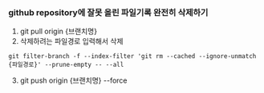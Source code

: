 <h3> github repository에 잘못 올린 파일기록 완전히 삭제하기 </h3>

1. git pull origin {브랜치명}
2. 삭제하려는 파일경로 입력해서 삭제

``` shell
git filter-branch -f --index-filter 'git rm --cached --ignore-unmatch {파일경로}' --prune-empty -- --all
```
3. git push origin {브랜치명} --force